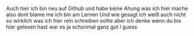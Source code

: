 Auch hier ich bin neu auf Github und habe keine Ahung was ich hier mache also dont blame me ich bin am Lernen
Und wie gesagt ich weiß auch nicht so wirklich was ich hier rein schreiben sollte aber ich denke wenn du bis hier gelesen hast war es ja schonmal ganz gut I guess 
